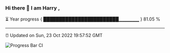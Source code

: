### Hi there 👋 I am Harry , 

⏳ Year progress { ████████████████████████▁▁▁▁▁▁ } 81.05 %

---

⏰ Updated on Sun, 23 Oct 2022 19:57:52 GMT

![Progress Bar CI](https://github.com/duykhang68/duykhang68/workflows/Progress%20Bar%20CI/badge.svg)
